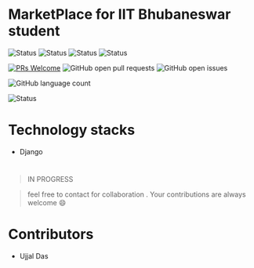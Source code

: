 # MarketPlace for IIT Bhubaneswar student




![Status](https://img.shields.io/badge/MADE_WITH-django-green.svg?style=for-the-badge) ![Status](https://img.shields.io/badge/uses-Js-green.svg?style=for-the-badge) ![Status](https://img.shields.io/badge/uses-html-green.svg?style=for-the-badge)  ![Status](https://img.shields.io/badge/uses-css-green.svg?style=for-the-badge)


[![PRs Welcome](https://img.shields.io/badge/PRs-welcome-brightgreen.svg?style=for-the-badge)](http://makeapullrequest.com?style=for-the-badge)  ![GitHub open pull requests](https://img.shields.io/github/issues-pr/NeuromancersIITBBS/campus-marketplace.svg?style=for-the-badge) 
![GitHub open issues](https://img.shields.io/github/issues/NeuromancersIITBBS/campus-marketplace.svg?style=for-the-badge)

![GitHub language count](https://img.shields.io/github/languages/count/NeuromancersIITBBS/campus-marketplace?style=for-the-badge)


![Status](https://img.shields.io/badge/status-unstable-green.svg?style=for-the-badge) 


# Technology stacks
- Django



#
> IN PROGRESS

> feel free to contact for collaboration . Your contributions are always welcome  :smile:





# Contributors 
- Ujjal Das

